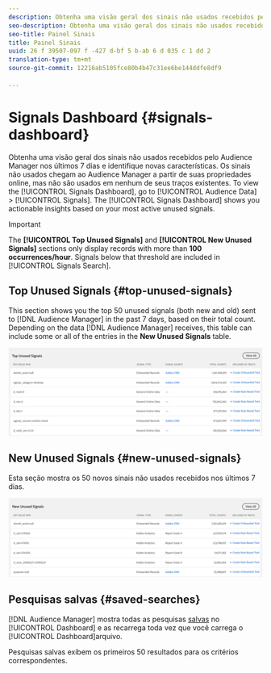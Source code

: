 ```yaml
---
description: Obtenha uma visão geral dos sinais não usados recebidos pelo Audience Manager nos últimos 7 dias e identifique novas características. Os sinais não usados chegam ao Audience Manager a partir de suas propriedades online, mas não são usados em nenhum de seus traços existentes. Para exibir o Painel Sinais, vá para Dados do público-alvo > Sinais. O Painel Sinais mostra insights acionáveis com base nos sinais não usados mais ativos.
seo-description: Obtenha uma visão geral dos sinais não usados recebidos pelo Audience Manager nos últimos 7 dias e identifique novas características. Os sinais não usados chegam ao Audience Manager a partir de suas propriedades online, mas não são usados em nenhum de seus traços existentes. Para exibir o Painel Sinais, vá para Dados do público-alvo > Sinais. O Painel Sinais mostra insights acionáveis com base nos sinais não usados mais ativos.
seo-title: Painel Sinais
title: Painel Sinais
uuid: 26 f 39507-097 f -427 d-bf 5 b-ab 6 d 035 c 1 dd 2
translation-type: tm+mt
source-git-commit: 12216ab5105fce80b4b47c31ee6be144ddfe8df9

---
```



# Signals Dashboard {#signals-dashboard}

Obtenha uma visão geral dos sinais não usados recebidos pelo Audience Manager nos últimos 7 dias e identifique novas características. Os sinais não usados chegam ao Audience Manager a partir de suas propriedades online, mas não são usados em nenhum de seus traços existentes. To view the [!UICONTROL Signals Dashboard], go to [!UICONTROL Audience Data] &gt; [!UICONTROL Signals]. The [!UICONTROL Signals Dashboard] shows you actionable insights based on your most active unused signals.

>[!IMPORTANT]
>
>The **[!UICONTROL Top Unused Signals]** and **[!UICONTROL New Unused Signals]** sections only display records with more than **100 occurrences/hour**. Signals below that threshold are included in [!UICONTROL Signals Search].

## Top Unused Signals {#top-unused-signals}

This section shows you the top 50 unused signals (both new and old) sent to [!DNL Audience Manager] in the past 7 days, based on their total count. Depending on the data [!DNL Audience Manager] receives, this table can include some or all of the entries in the **New Unused Signals** table.

![](assets/signals-top-unused.png)

## New Unused Signals {#new-unused-signals}

Esta seção mostra os 50 novos sinais não usados recebidos nos últimos 7 dias.

![](assets/signals-new-unused.png)

## Pesquisas salvas {#saved-searches}

[!DNL Audience Manager] mostra todas as pesquisas [salvas](../../features/data-explorer/data-explorer-signals-search/data-explorer-save-search.md) no [!UICONTROL Dashboard] e as recarrega toda vez que você carrega o [!UICONTROL Dashboard]arquivo.

Pesquisas salvas exibem os primeiros 50 resultados para os critérios correspondentes.